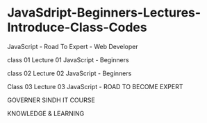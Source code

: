 # JavaSdript-Beginners-Lectures-Introduce-Class-Codes

JavaScript - Road To Expert - Web Developer

class 01 Lecture 01 JavaScript - Beginners 

class 02 Lecture 02 JavaScript - Beginners

Class 03 Lecture 03 JavaScript - ROAD TO BECOME EXPERT

GOVERNER SINDH IT COURSE

KNOWLEDGE & LEARNING
